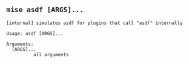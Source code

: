 ## `mise asdf [ARGS]...`

```text
[internal] simulates asdf for plugins that call "asdf" internally

Usage: asdf [ARGS]...

Arguments:
  [ARGS]...
          all arguments
```
